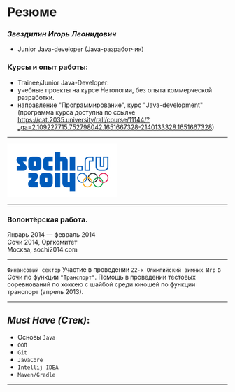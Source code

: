 # **Резюме**
### _Звездилин Игорь Леонидович_  
- Junior Java-developer (Java-разработчик)

### Курсы и опыт работы:
- Trainee/Junior Java-Developer:  
- учебные проекты на курсе Нетологии, без опыта коммерческой разработки.  
- направление "Программирование", курс "Java-development" (программа курса доступна по ссылке https://cat.2035.university/rall/course/11144/?_ga=2.109227715.752798042.1651667328-2140133328.1651667328)
***

![логотип](img/label.png)

***
### Волонтёрская работа.  
Январь 2014 — февраль 2014 <br/>Сочи 2014, Оргкомитет <br/>
Москва, sochi2014.com

***
`Финансовый сектор`
Участие в проведении `22-х Олимпийский зимних Игр` в Сочи по функции `"Транспорт"`. 
Помощь в проведении тестовых соревнований по хоккею с шайбой среди юношей по функции транспорт (апрель 2013).

***
## *Must Have (Стек)*:
- Основы `Java`
- `ООП`
- `Git`
- `JavaCore`
- `Intellij IDEA`
- `Maven/Gradle`

***
